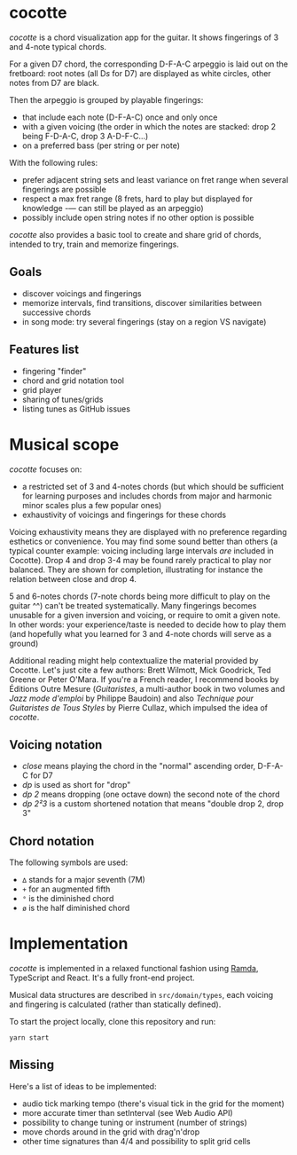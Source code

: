 # cocotte

*cocotte* is a chord visualization app for the guitar. It shows fingerings of 3 and 4-note typical chords.

For a given D7 chord, the corresponding D-F-A-C arpeggio is laid out on the fretboard: root notes (all D*s* for D7) are displayed as white circles, other notes from D7 are black.

Then the arpeggio is grouped by playable fingerings:

- that include each note (D-F-A-C) once and only once
- with a given voicing (the order in which the notes are stacked: drop 2 being F-D-A-C, drop 3 A-D-F-C...)
- on a preferred bass (per string or per note)

With the following rules:

- prefer adjacent string sets and least variance on fret range when several fingerings are possible
- respect a max fret range (8 frets, hard to play but displayed for knowledge -— can still be played as an arpeggio)
- possibly include open string notes if no other option is possible

*cocotte* also provides a basic tool to create and share grid of chords, intended to try, train and memorize fingerings.

## Goals

- discover voicings and fingerings
- memorize intervals, find transitions, discover similarities between successive chords
- in song mode: try several fingerings (stay on a region VS navigate)

## Features list

- fingering "finder"
- chord and grid notation tool
- grid player
- sharing of tunes/grids
- listing tunes as GitHub issues

# Musical scope

*cocotte* focuses on:

- a restricted set of 3 and 4-notes chords (but which should be sufficient for learning purposes and includes chords from major and harmonic minor scales plus a few popular ones)
- exhaustivity of voicings and fingerings for these chords

Voicing exhaustivity means they are displayed with no preference regarding esthetics or convenience. You may find some sound better than others (a typical counter example: voicing including large intervals _are_ included in Cocotte). Drop 4 and drop 3-4 may be found rarely practical to play nor balanced. They are shown for completion, illustrating for instance the relation between close and drop 4.

5 and 6-notes chords (7-note chords being more difficult to play on the guitar ^^) can't be treated systematically. Many fingerings becomes unusable for a given inversion and voicing, or require to omit a given note. In other words: your experience/taste is needed to decide how to play them (and hopefully what you learned for 3 and 4-note chords will serve as a ground)

Additional reading might help contextualize the material provided by Cocotte. Let's just cite a few authors: Brett Wilmott, Mick Goodrick, Ted Greene or Peter O'Mara. If you're a French reader, I recommend books by Éditions Outre Mesure (_Guitaristes_, a multi-author book in two volumes and _Jazz mode d'emploi_ by Philippe Baudoin) and also _Technique pour Guitaristes de Tous Styles_ by Pierre Cullaz, which impulsed the idea of *cocotte*.

## Voicing notation

- *close* means playing the chord in the "normal" ascending order, D-F-A-C for D7
- *dp* is used as short for "drop"
- *dp 2* means dropping (one octave down) the second note of the chord
- *dp 2²3* is a custom shortened notation that means "double drop 2, drop 3"

## Chord notation

The following symbols are used:

- `∆` stands for a major seventh (7M)
- `+` for an augmented fifth
- `°` is the diminished chord
- `ø` is the half diminished chord 

# Implementation

*cocotte* is implemented in a relaxed functional fashion using [Ramda](https://ramdajs.com/), TypeScript and React. It's a fully front-end project.

Musical data structures are described in `src/domain/types`, each voicing and fingering is calculated (rather than statically defined).

To start the project locally, clone this repository and run:

```
yarn start
```

## Missing

Here's a list of ideas to be implemented:

- audio tick marking tempo (there's visual tick in the grid for the moment)
- more accurate timer than setInterval (see Web Audio API)
- possibility to change tuning or instrument (number of strings)
- move chords around in the grid with drag'n'drop
- other time signatures than 4/4 and possibility to split grid cells
